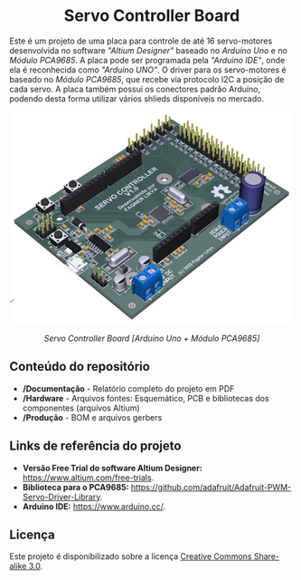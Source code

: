 <h1 align="center"><b>Servo Controller Board</b></h1>

Este é um projeto de uma placa para controle de até 16 servo-motores desenvolvida no software *"Altium Designer"</i>* baseado no *Arduíno Uno* e no *Módulo PCA9685*.
A placa pode ser programada pela *"Arduino IDE"*, onde ela é reconhecida como *"Arduino UNO"*.
O driver para os servo-motores é baseado no *Módulo PCA9685*, que recebe via protocolo I2C a posição de cada servo.
A placa também possuí os conectores padrão Arduíno, podendo desta forma utilizar vários shlieds disponíveis no mercado.

<p align="center"><img src="/Imagens/1placa3D.png" width="500"/></p>
<p align="center"><i>Servo Controller Board [Arduino Uno + Módulo PCA9685]</i></p>


Conteúdo do repositório
-------------------
* **/Documentação** - Relatório completo do projeto em PDF
* **/Hardware** - Arquivos fontes: Esquemático, PCB e bibliotecas dos componentes (arquivos Altium)
* **/Produção** - BOM e arquivos gerbers

Links de referência do projeto
-------------------
* **Versão Free Trial do software Altium Designer:** https://www.altium.com/free-trials.
* **Biblioteca para o PCA9685:** https://github.com/adafruit/Adafruit-PWM-Servo-Driver-Library.
* **Arduino IDE:** https://www.arduino.cc/.

Licença
-------------------
Este projeto é disponibilizado sobre a licença [Creative Commons Share-alike 3.0](http://creativecommons.org/licenses/by-sa/3.0/).
